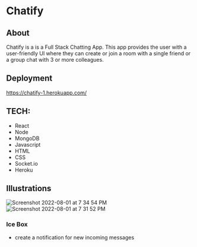 # Chatify

## About

Chatify is a is a Full Stack Chatting App. This app provides the user with a user-friendly UI where they can create or join a room with a single friend or a group chat with 3 or more colleagues.

## Deployment

https://chatify-1.herokuapp.com/

## TECH:

- React
- Node
- MongoDB
- Javascript
- HTML
- CSS
- Socket.io
- Heroku

## Illustrations

![Screenshot 2022-08-01 at 7 34 54 PM](https://user-images.githubusercontent.com/104868823/182262483-363308dd-e1ea-4558-b678-81d357f34aca.png)
![Screenshot 2022-08-01 at 7 31 52 PM](https://user-images.githubusercontent.com/104868823/182262487-142dbee7-c59f-494b-a629-e8e594927a90.png)

### Ice Box

- create a notification for new incoming messages
